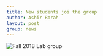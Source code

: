 ```yaml
---
title: New students joi the group
author: Ashir Borah
layout: post
group: news
---
```

![Fall 2018 Lab group](static/img/news/labPicFall2018.jpg)
